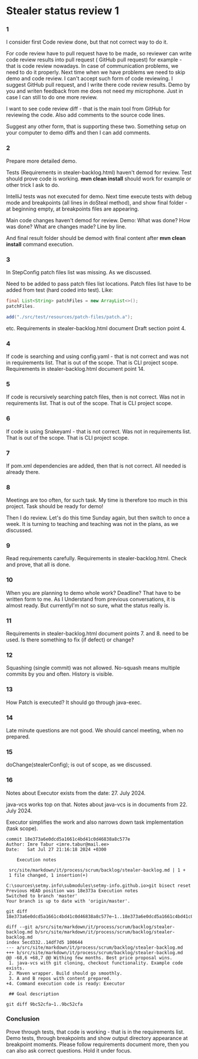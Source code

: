 # Stealer status review 1

### 1

I consider first Code review done, but that not correct way to do it.

For code review have to pull request have to be made, so reviewer can write code review results into pull request (
GitHub pull request) for example - that is code review nowadays.
In case of communication problems, we need to do it properly. Next time when we have problems we need to
skip demo and code review. I can't accept such form of code reviewing.
I suggest GitHub pull request, and I write there code review results. Demo by you and writen feedback from me does
not need my microphone. Just in case I can still to do one more review.

I want to see code review diff - that is the main tool from GitHub for reviewing the code. Also add comments to the
source code lines.

Suggest any other form, that is supporting these two. Something setup on your computer to demo diffs and then I can add
comments.

### 2

Prepare more detailed demo.

Tests (Requirements in stealer-backlog.html) haven't demod for review. Test should prove code is working.
**mvn clean install** should work for example or other trick I ask to do.

IntelliJ tests was not executed for demo. Next time execute tests with debug mode and breakpoints (all lines
in doSteal method), and show final folder - at beginning empty, at breakpoints files are appearing.

Main code changes haven't demod for review. Demo: What was done? How was done? What are changes made? Line by
line.

And final result folder should be demod with final content after **mvn clean install** command execution.

### 3

In StepConfig patch files list was missing. As we discussed.

Need to be added to pass patch files list locations. Patch files list
have
to be added from test (hard coded into test).
Like:

```java
final List<String> patchFiles = new ArrayList<>();
patchFiles.

add("./src/test/resources/patch-files/patch.a");
```

etc. Requirements in stealer-backlog.html document Draft section point 4.

### 4

If code is searching and using config.yaml - that is not correct and was not in requirements list. That is out of the
scope. That is CLI project scope. Requirements in stealer-backlog.html document point 14.

### 5

If code is recursively searching patch files, then is not correct. Was not in requirements list. That is out of the
scope. That is CLI project scope.

### 6

If code is using Snakeyaml - that is not correct. Was not in requirements list. That is out of the scope. That is CLI
project scope.

### 7

If pom.xml dependencies are added, then that is not correct. All needed is already there.

### 8

Meetings are too often, for such task. My time is therefore too much in this project. Task should be ready for demo!

Then I do review. Let's do this time Sunday again, but then switch to once a week. It is turning to teaching and
teaching was not in the plans, as we discussed.

### 9

Read requirements carefully. Requirements in stealer-backlog.html. Check and prove, that all is done.

### 10

When you are planning to demo whole work? Deadline? That have to be written form to me. As I Understand from
previous conversations, it is almost ready. But currentlyI'm not so sure, what the status really is.

### 11

Requirements in stealer-backlog.html document points 7. and 8. need to be used. Is there something to fix (if
defect) or change?

### 12

Squashing (single commit) was not allowed. No-squash means multiple commits by you and often. History is visible.

### 13

How Patch is executed? It should go through java-exec.

### 14

Late minute questions are not good. We should cancel meeting, when no prepared.

### 15

doChange(stealerConfig); is out of scope, as we discussed.

### 16

Notes about Executor exists from the date:  27. July 2024.

java-vcs works top on that. Notes about java-vcs is in documents from 22. July 2024.

Executor simplifies the work and also narrows down task implementation (task scope).

```
commit 18e373a6e0dcd5a1661c4bd41c0d46838a8c577e
Author: Imre Tabur <imre.tabur@mail.ee>
Date:   Sat Jul 27 21:16:18 2024 +0300

    Execution notes

 src/site/markdown/it/process/scrum/backlog/stealer-backlog.md | 1 +
 1 file changed, 1 insertion(+)

C:\sources\setmy.info\submodules\setmy-info.github.io>git bisect reset
Previous HEAD position was 18e373a Execution notes
Switched to branch 'master'
Your branch is up to date with 'origin/master'.
```

```
git diff 18e373a6e0dcd5a1661c4bd41c0d46838a8c577e~1..18e373a6e0dcd5a1661c4bd41c0d46838a8c577e
```

```
diff --git a/src/site/markdown/it/process/scrum/backlog/stealer-backlog.md b/src/site/markdown/it/process/scrum/backlog/stealer-backlog.md
index 5ecd332..14df7d5 100644
--- a/src/site/markdown/it/process/scrum/backlog/stealer-backlog.md
+++ b/src/site/markdown/it/process/scrum/backlog/stealer-backlog.md
@@ -68,6 +68,7 @@ Withing few months. Best price proposal wins.
 1. java-vcs with git cloning, checkout functionality. Example code exists.
 2. Maven wrapper. Build should go smoothly.
 3. A and B repos with content prepared.
+4. Command execution code is ready: Executor

 ## Goal description
```

```
git diff 9bc52cfa~1..9bc52cfa
```

### Conclusion

Prove through tests, that code is working - that is in the requirements list. Demo tests, through breakpoints and show
output directory appearance at breakpoint moments.
Please follow requirements document more, then you can also ask correct questions. Hold it under focus.
